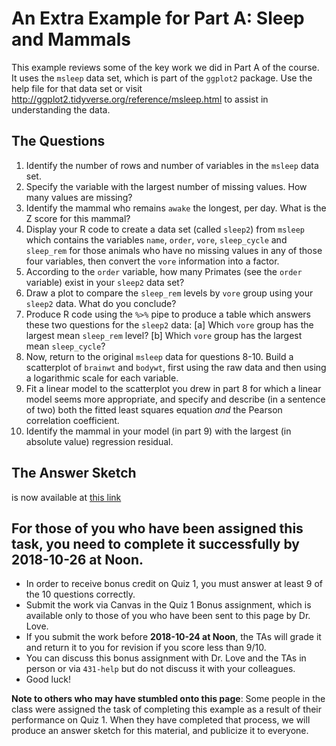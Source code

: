 # An Extra Example for Part A: Sleep and Mammals

This example reviews some of the key work we did in Part A of the course. It uses the `msleep` data set, which is part of the `ggplot2` package. Use the help file for that data set or visit http://ggplot2.tidyverse.org/reference/msleep.html to assist in understanding the data.

## The Questions

1. Identify the number of rows and number of variables in the `msleep` data set.
2. Specify the variable with the largest number of missing values. How many values are missing?
3. Identify the mammal who remains `awake` the longest, per day. What is the Z score for this mammal?
4. Display your R code to create a data set (called `sleep2`) from `msleep` which contains the variables `name`, `order`, `vore`, `sleep_cycle` and `sleep_rem` for those animals who have no missing values in any of those four variables, then convert the `vore` information into a factor. 
5. According to the `order` variable, how many Primates (see the `order` variable) exist in your `sleep2` data set?
6. Draw a plot to compare the `sleep_rem` levels by `vore` group using your `sleep2` data. What do you conclude?
7. Produce R code using the `%>%` pipe to produce a table which answers these two questions for the `sleep2` data: [a] Which `vore` group has the largest mean `sleep_rem` level? [b] Which `vore` group has the largest mean `sleep_cycle`? 
8. Now, return to the original `msleep` data for questions 8-10. Build a scatterplot of `brainwt` and `bodywt`, first using the raw data and then using a logarithmic scale for each variable. 
9. Fit a linear model to the scatterplot you drew in part 8 for which a linear model seems more appropriate, and specify and describe (in a sentence of two) both the fitted least squares equation *and* the Pearson correlation coefficient.
10. Identify the mammal in your model (in part 9) with the largest (in absolute value) regression residual. 

## The Answer Sketch

is now available at [this link](https://github.com/THOMASELOVE/431-2018/blob/master/quizzes/quiz01/extra_A.pdf)

## For those of you who have been assigned this task, you need to complete it successfully by **2018-10-26 at Noon**. 

- In order to receive bonus credit on Quiz 1, you must answer at least 9 of the 10 questions correctly. 
- Submit the work via Canvas in the Quiz 1 Bonus assignment, which is available only to those of you who have been sent to this page by Dr. Love. 
- If you submit the work before **2018-10-24 at Noon**, the TAs will grade it and return it to you for revision if you score less than 9/10. 
- You can discuss this bonus assignment with Dr. Love and the TAs in person or via `431-help` but do not discuss it with your colleagues.
- Good luck!

**Note to others who may have stumbled onto this page**: Some people in the class were assigned the task of completing this example as a result of their performance on Quiz 1. When they have completed that process, we will produce an answer sketch for this material, and publicize it to everyone.

